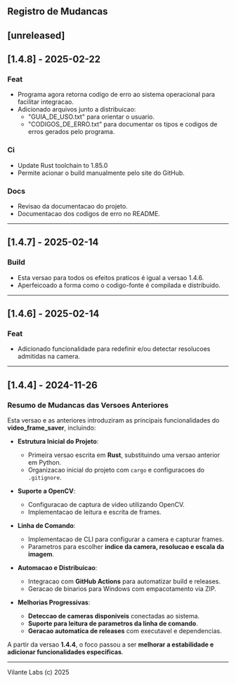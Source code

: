 ## Registro de Mudancas
## [unreleased]

## [1.4.8] - 2025-02-22

### Feat
- Programa agora retorna codigo de erro ao sistema operacional para facilitar integracao.
- Adicionado arquivos junto a distribuicao: 
    - "GUIA_DE_USO.txt" para orientar o usuario.
    - "CODIGOS_DE_ERRO.txt" para documentar os tipos e codigos de erros gerados pelo programa.

### Ci
- Update Rust toolchain to 1.85.0
- Permite acionar o build manualmente pelo site do GitHub.

### Docs
- Revisao da documentacao do projeto.
- Documentacao dos codigos de erro no README.


---

## [1.4.7] - 2025-02-14

### Build
- Esta versao para todos os efeitos praticos é igual a versao 1.4.6.
- Aperfeicoado a forma como o codigo-fonte é compilada e distribuido.


---

## [1.4.6] - 2025-02-14

### Feat
- Adicionado funcionalidade para redefinir e/ou detectar resolucoes admitidas na camera.

---

## [1.4.4] - 2024-11-26

### **Resumo de Mudancas das Versoes Anteriores**

Esta versao e as anteriores introduziram as principais funcionalidades do **video_frame_saver**, incluindo:

- **Estrutura Inicial do Projeto**:  
  - Primeira versao escrita em **Rust**, substituindo uma versao anterior em Python.  
  - Organizacao inicial do projeto com `cargo` e configuracoes do `.gitignore`.

- **Suporte a OpenCV**:  
  - Configuracao de captura de video utilizando OpenCV.  
  - Implementacao de leitura e escrita de frames.

- **Linha de Comando**:  
  - Implementacao de CLI para configurar a camera e capturar frames.  
  - Parametros para escolher **indice da camera, resolucao e escala da imagem**.

- **Automacao e Distribuicao**:  
  - Integracao com **GitHub Actions** para automatizar build e releases.  
  - Geracao de binarios para Windows com empacotamento via ZIP.

- **Melhorias Progressivas**:  
  - **Deteccao de cameras disponiveis** conectadas ao sistema.  
  - **Suporte para leitura de parametros da linha de comando**.  
  - **Geracao automatica de releases** com executavel e dependencias.  

A partir da versao **1.4.4**, o foco passou a ser **melhorar a estabilidade e adicionar funcionalidades especificas**.

---

Vilante Labs (c) 2025
